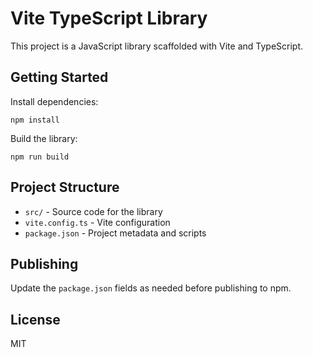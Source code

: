 # Vite TypeScript Library

This project is a JavaScript library scaffolded with Vite and TypeScript.

## Getting Started

Install dependencies:

```
npm install
```

Build the library:

```
npm run build
```

## Project Structure

- `src/` - Source code for the library
- `vite.config.ts` - Vite configuration
- `package.json` - Project metadata and scripts

## Publishing

Update the `package.json` fields as needed before publishing to npm.

## License

MIT
